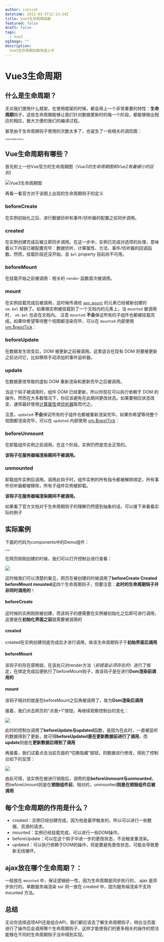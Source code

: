 ```yaml
---
author: isolcat
datetime: 2022-03-5T12:13:24Z
title: Vue3生命周期函数
featured: false
draft: false
tags:
  - Vue3
ogImage: ""
description:
  Vue3生命周期函数快速上手
---
```


# Vue3生命周期

## 什么是生命周期？

无论我们使用什么框架，在使用框架的时候，都会用上一个非常重要的特性：**生命周期**钩子，这些生命周期能够让我们针对数据更新时的每一个阶段，都能够做出相应的相应，极大方便的我们的编译过程。

甚至由于生命周期钩子使用的次数太多了，也诞生了一些相关的调侃图：

<img src="https://ae01.alicdn.com/kf/H1462d761fa984011b521b79046eefb377.png" alt="调侃生命周期钩子使用之多" style="zoom:33%;" />



## Vue生命周期有哪些？

首先附上一份Vue官方的生命周期图（*Vue3的生命周期图和Vue2有着细小的区别*）

![Vue3生命周期图](https://ae01.alicdn.com/kf/Hc3ed1160814b458da5e115c2b709a04b4.png)

再看一看官方对于该图上出现的生命周期钩子的定义

### beforeCreate

在实例初始化之后、进行数据侦听和事件/侦听器的配置之前同步调用。

### created

在实例创建完成后被立即同步调用。在这一步中，实例已完成对选项的处理，意味着以下内容已被配置完毕：数据侦听、计算属性、方法、事件/侦听器的回调函数。然而，挂载阶段还没开始，且 `$el` property 目前尚不可用。

### beforeMount

在挂载开始之前被调用：相关的 `render` 函数首次被调用。

### mount

在实例挂载完成后被调用，这时候传递给 [`app.mount`](https://v3.cn.vuejs.org/api/application-api.html#mount) 的元素已经被新创建的 `vm.$el` 替换了。如果根实例被挂载到了一个文档内的元素上，当 `mounted` 被调用时， `vm.$el` 也会在文档内。 注意 `mounted` **不会**保证所有的子组件也都被挂载完成。如果你希望等待整个视图都渲染完毕，可以在 `mounted` 内部使用 [vm.$nextTick](https://v3.cn.vuejs.org/api/instance-methods.html#nexttick)：

### beforeUpdate

在数据发生改变后，DOM 被更新之前被调用。这里适合在现有 DOM 将要被更新之前访问它，比如移除手动添加的事件监听器。

### update

在数据更改导致的虚拟 DOM 重新渲染和更新完毕之后被调用。

当这个钩子被调用时，组件 DOM 已经更新，所以你现在可以执行依赖于 DOM 的操作。然而在大多数情况下，你应该避免在此期间更改状态。如果要相应状态改变，通常最好使用[计算属性](https://v3.cn.vuejs.org/api/options-data.html#computed)或[侦听器](https://v3.cn.vuejs.org/api/options-data.html#watch)取而代之。

注意，`updated` **不会**保证所有的子组件也都被重新渲染完毕。如果你希望等待整个视图都渲染完毕，可以在 `updated` 内部使用 [vm.$nextTick](https://v3.cn.vuejs.org/api/instance-methods.html#nexttick)：

### beforeUnmount

在卸载组件实例之前调用。在这个阶段，实例仍然是完全正常的。

**该钩子在服务器端渲染期间不被调用。**

###  unmounted

卸载组件实例后调用。调用此钩子时，组件实例的所有指令都被解除绑定，所有事件侦听器都被移除，所有子组件实例被卸载。

**该钩子在服务器端渲染期间不被调用。**



如果看了官方文档对于生命周期钩子的理解仍然感到抽象的话，可以接下来看看实际的例子



## 实际案例

下面的代码为components中的Demo组件：

<img src="https://ae04.alicdn.com/kf/Hd47bed089e454608b003b5d6932a741cp.png" alt="代码" style="zoom:33%;" />

在网页刚刚创建的时候，我们可以打开控制台进行查看：

![](https://ae01.alicdn.com/kf/He7e3581b4a7347b2874b8bc3ce0dee4aK.png)

这时候我们可以清楚的看见，网页在被创建的时候调用了**beforeCreate  Created beforeMount  mounted**这四个生命周期钩子，但要注意：**此时的生命周期钩子并非同时调用的**！

#### beforeCreate

这时候的实例刚刚被创建，而该钩子的便需要在实例被初始化之后即可进行调用，这便是在**初始化界面之前**就需要被调用的

#### created

created在实例创建彻底完成后才进行调用，故该生命周期钩子于**初始界面后调用**

#### beforeMount

该钩子的存在感稍弱，在该处只对render方法（*前提是必须存在的*）进行了绑定，在绑定完成后便执行了beforeMount钩子，故该钩子是在进行**Dom渲染前调用的**

#### mount

该钩子相对的就是在beforeMount之后再被调用了，故为**Dom渲染后调用**



接着，我们点击网页的“点我+1”按钮，再继续观察控制台的变化：

![](https://ae03.alicdn.com/kf/He023320f3f664d61a54c046621413b16P.png)

此时的控制台调用了**beforeUpdate与updated**函数，是因为在此时，一直被监听的数据得到了更新，故可得**beforeUpdated是在更新数据前进行了调用**，而**update**则是在**更新数据后得到了调用**



再接着，我们试着点击当前页面的“切换隐藏”按钮，将数据进行修改，得到了控制台如下的反馈：

![](https://ae02.alicdn.com/kf/H462ed6ce281d4ef3ae3991347644deebG.png)

由此可得，该实例在被进行销毁后，调用的是**beforeUnmount与unmounted**，而beforeUmount则是在**销毁组件前**，相对的，unmounted**则是在销毁组件后被调用**

## 每个生命周期的作用是什么？
- created：实例已经创建完成，因为他是最早触发的，所以可以进行一些数据、资源的请求。
- mounted：实例已经挂载完成，可以进行一些DOM操作。
- beforeUpdate：可以在这个钩子中进一步的更改状态，不会触发重渲染。
- updated：可以执行依赖于DOM的操作，但是要避免更改状态，可能会导致更新无线循环。

## ajax放在哪个生命周期？：
一般放在 `mounted` 中，保证逻辑统一性，因为生命周期是同步执行的， ajax 是异步执行的。单数服务端渲染 ssr 同一放在 created 中，因为服务端渲染不支持 mounted 方法。

## 总结

无论你选择选项API还是组合API，我们都应该去了解生命周期钩子，明白当页面进行了操作后会调用哪个生命周期钩子，这样才能使我们的更多相关的操作的想法能够在不同的生命周期钩子当中得到实现。
